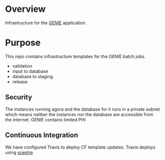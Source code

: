 # Overview
Infrastructure for the [GENIE](https://github.com/Sage-Bionetworks/Genie)
application.


# Purpose
This repo contains infrastructure templates for the GENIE batch jobs. 

* validation
* input to database
* database to staging
* release


## Security
The instances running agora and the database for it runs in a private
subnet which means neither the instances nor the database are accessible
from the internet.  GENIE contains limited PHI


## Continuous Integration
We have configured Travis to deploy CF template updates.  Travis deploys using
[sceptre](https://sceptre.cloudreach.com/latest/about.html)

